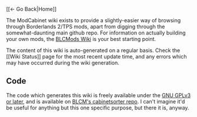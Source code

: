 [[← Go Back|Home]]

The ModCabinet wiki exists to provide a slightly-easier way of browsing through
Borderlands 2/TPS mods, apart from digging through the somewhat-daunting main
github repo.  For information on actually building your own mods, the [BLCMods
Wiki](https://github.com/BLCM/BLCMods/wiki) is your best starting point.

The content of this wiki is auto-generated on a regular basis.  Check the
[[Wiki Status]] page for the most recent update time, and any errors which
may have occurred during the wiki generation.

## Code

The code which generates this wiki is freely available under the
[GNU GPLv3 or later](https://www.gnu.org/licenses/quick-guide-gplv3.html),
and is available on [BLCM's cabinetsorter repo](https://github.com/BLCM/cabinetsorter).
I can't imagine it'd be useful for anything but this one specific
purpose, but there it is, anyway.
